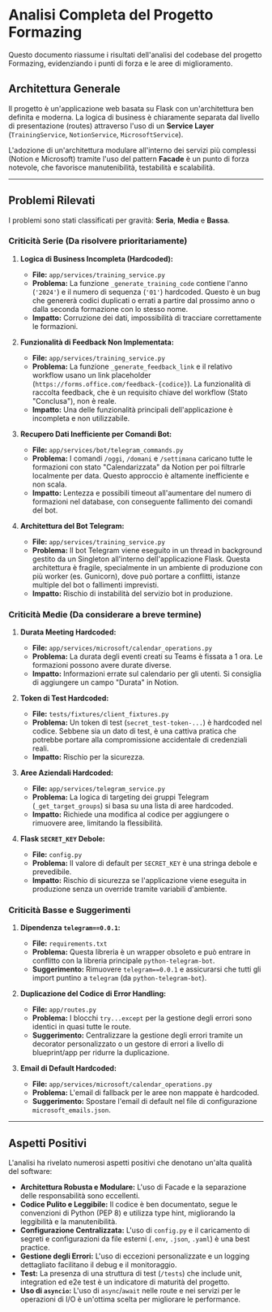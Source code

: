 # Analisi Completa del Progetto Formazing

Questo documento riassume i risultati dell'analisi del codebase del progetto Formazing, evidenziando i punti di forza e le aree di miglioramento.

## Architettura Generale

Il progetto è un'applicazione web basata su Flask con un'architettura ben definita e moderna. La logica di business è chiaramente separata dal livello di presentazione (routes) attraverso l'uso di un **Service Layer** (`TrainingService`, `NotionService`, `MicrosoftService`).

L'adozione di un'architettura modulare all'interno dei servizi più complessi (Notion e Microsoft) tramite l'uso del pattern **Facade** è un punto di forza notevole, che favorisce manutenibilità, testabilità e scalabilità.

---

## Problemi Rilevati

I problemi sono stati classificati per gravità: **Seria**, **Media** e **Bassa**.

### Criticità Serie (Da risolvere prioritariamente)

1.  **Logica di Business Incompleta (Hardcoded):**
    *   **File:** `app/services/training_service.py`
    *   **Problema:** La funzione `_generate_training_code` contiene l'anno (`'2024'`) e il numero di sequenza (`'01'`) hardcoded. Questo è un bug che genererà codici duplicati o errati a partire dal prossimo anno o dalla seconda formazione con lo stesso nome.
    *   **Impatto:** Corruzione dei dati, impossibilità di tracciare correttamente le formazioni.

2.  **Funzionalità di Feedback Non Implementata:**
    *   **File:** `app/services/training_service.py`
    *   **Problema:** La funzione `_generate_feedback_link` e il relativo workflow usano un link placeholder (`https://forms.office.com/feedback-{codice}`). La funzionalità di raccolta feedback, che è un requisito chiave del workflow (Stato "Conclusa"), non è reale.
    *   **Impatto:** Una delle funzionalità principali dell'applicazione è incompleta e non utilizzabile.

3.  **Recupero Dati Inefficiente per Comandi Bot:**
    *   **File:** `app/services/bot/telegram_commands.py`
    *   **Problema:** I comandi `/oggi`, `/domani` e `/settimana` caricano tutte le formazioni con stato "Calendarizzata" da Notion per poi filtrarle localmente per data. Questo approccio è altamente inefficiente e non scala.
    *   **Impatto:** Lentezza e possibili timeout all'aumentare del numero di formazioni nel database, con conseguente fallimento dei comandi del bot.

4.  **Architettura del Bot Telegram:**
    *   **File:** `app/services/training_service.py`
    *   **Problema:** Il bot Telegram viene eseguito in un thread in background gestito da un Singleton all'interno dell'applicazione Flask. Questa architettura è fragile, specialmente in un ambiente di produzione con più worker (es. Gunicorn), dove può portare a conflitti, istanze multiple del bot o fallimenti imprevisti.
    *   **Impatto:** Rischio di instabilità del servizio bot in produzione.

### Criticità Medie (Da considerare a breve termine)

1.  **Durata Meeting Hardcoded:**
    *   **File:** `app/services/microsoft/calendar_operations.py`
    *   **Problema:** La durata degli eventi creati su Teams è fissata a 1 ora. Le formazioni possono avere durate diverse.
    *   **Impatto:** Informazioni errate sul calendario per gli utenti. Si consiglia di aggiungere un campo "Durata" in Notion.

2.  **Token di Test Hardcoded:**
    *   **File:** `tests/fixtures/client_fixtures.py`
    *   **Problema:** Un token di test (`secret_test-token-...`) è hardcoded nel codice. Sebbene sia un dato di test, è una cattiva pratica che potrebbe portare alla compromissione accidentale di credenziali reali.
    *   **Impatto:** Rischio per la sicurezza.

3.  **Aree Aziendali Hardcoded:**
    *   **File:** `app/services/telegram_service.py`
    *   **Problema:** La logica di targeting dei gruppi Telegram (`_get_target_groups`) si basa su una lista di aree hardcoded.
    *   **Impatto:** Richiede una modifica al codice per aggiungere o rimuovere aree, limitando la flessibilità.

4.  **Flask `SECRET_KEY` Debole:**
    *   **File:** `config.py`
    *   **Problema:** Il valore di default per `SECRET_KEY` è una stringa debole e prevedibile.
    *   **Impatto:** Rischio di sicurezza se l'applicazione viene eseguita in produzione senza un override tramite variabili d'ambiente.

### Criticità Basse e Suggerimenti

1.  **Dipendenza `telegram==0.0.1`:**
    *   **File:** `requirements.txt`
    *   **Problema:** Questa libreria è un wrapper obsoleto e può entrare in conflitto con la libreria principale `python-telegram-bot`.
    *   **Suggerimento:** Rimuovere `telegram==0.0.1` e assicurarsi che tutti gli import puntino a `telegram` (da `python-telegram-bot`).

2.  **Duplicazione del Codice di Error Handling:**
    *   **File:** `app/routes.py`
    *   **Problema:** I blocchi `try...except` per la gestione degli errori sono identici in quasi tutte le route.
    *   **Suggerimento:** Centralizzare la gestione degli errori tramite un decorator personalizzato o un gestore di errori a livello di blueprint/app per ridurre la duplicazione.

3.  **Email di Default Hardcoded:**
    *   **File:** `app/services/microsoft/calendar_operations.py`
    *   **Problema:** L'email di fallback per le aree non mappate è hardcoded.
    *   **Suggerimento:** Spostare l'email di default nel file di configurazione `microsoft_emails.json`.

---

## Aspetti Positivi

L'analisi ha rivelato numerosi aspetti positivi che denotano un'alta qualità del software:

*   **Architettura Robusta e Modulare:** L'uso di Facade e la separazione delle responsabilità sono eccellenti.
*   **Codice Pulito e Leggibile:** Il codice è ben documentato, segue le convenzioni di Python (PEP 8) e utilizza type hint, migliorando la leggibilità e la manutenibilità.
*   **Configurazione Centralizzata:** L'uso di `config.py` e il caricamento di segreti e configurazioni da file esterni (`.env`, `.json`, `.yaml`) è una best practice.
*   **Gestione degli Errori:** L'uso di eccezioni personalizzate e un logging dettagliato facilitano il debug e il monitoraggio.
*   **Test:** La presenza di una struttura di test (`/tests`) che include unit, integration ed e2e test è un indicatore di maturità del progetto.
*   **Uso di `asyncio`:** L'uso di `async`/`await` nelle route e nei servizi per le operazioni di I/O è un'ottima scelta per migliorare le performance.
